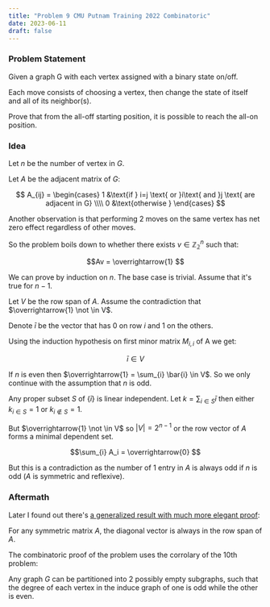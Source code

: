 ```yaml
---
title: "Problem 9 CMU Putnam Training 2022 Combinatoric"
date: 2023-06-11
draft: false
---
```


### Problem Statement

Given a graph G with each vertex assigned with a binary state on/off.

Each move consists of choosing a vertex, then change the state of itself and all of its neighbor(s).

Prove that from the all-off starting position, it is possible to reach the all-on position.

### Idea

Let $n$ be the number of vertex in $G$.

Let $A$ be the adjacent matrix of $G$:

$$
A_{ij} = \begin{cases}
   1 &\text{if } i=j \text{ or }i\text{ and }j \text{ are adjacent in G}  \\\\
   0 &\text{otherwise }
\end{cases}
$$

Another observation is that performing 2 moves on the same vertex has net zero effect regardless of other moves.

So the problem boils down to whether there exists $v \in \mathbb{Z_2}^n$ such that:

$$Av = \overrightarrow{1} $$

We can prove by induction on $n$. The base case is trivial. Assume that it's true for $n-1$.

Let $V$ be the row span of $A$. Assume the contradiction that $\overrightarrow{1} \not \in V$.

Denote $\bar{i}$ be the vector that has 0 on row $i$ and 1 on the others.

Using the induction hypothesis on first minor matrix $M_{i,i}$ of A we get:

$$\bar{i} \in V$$

If $n$ is even then $\overrightarrow{1} = \sum_{i} \bar{i} \in V$. So we only continue with the assumption that $n$ is odd.

Any proper subset $S$ of $\lbrace \bar{i} \rbrace$ is linear independent. Let $k = \sum_{i \in S} \bar{i}$ then either $k_{i \in S} = 1$ or $k_{i \not \in S} = 1$.

But $\overrightarrow{1} \not \in V$ so $\lvert V \rvert = 2^{n-1}$ or the row vector of $A$ forms a minimal dependent set.

$$\sum_{i} A_i = \overrightarrow{0} $$

But this is a contradiction as the number of 1 entry in $A$ is always odd if $n$ is odd ($A$ is symmetric and reflexive).

### Aftermath

Later I found out there's [a generalized result with much more elegant proof](https://math.stackexchange.com/questions/1748169/the-diagonal-of-a-symmetric-matrix-a-in-m-n-mathbbz-2):

For any symmetric matrix $A$, the diagonal vector is always in the row span of $A$.

The combinatoric proof of the problem uses the corrolary of the 10th problem: 

Any graph $G$ can be partitioned into 2 possibly empty subgraphs, such that the degree of each vertex in the induce graph of one is odd while the other is even.


